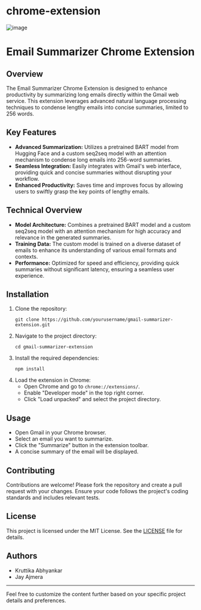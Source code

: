 # chrome-extension
![image](https://github.com/user-attachments/assets/01b8d681-4394-47e6-8ea2-189ba21f1863)

# Email Summarizer Chrome Extension

## Overview
The Email Summarizer Chrome Extension is designed to enhance productivity by summarizing long emails directly within the Gmail web service. This extension leverages advanced natural language processing techniques to condense lengthy emails into concise summaries, limited to 256 words.

## Key Features
- **Advanced Summarization:** Utilizes a pretrained BART model from Hugging Face and a custom seq2seq model with an attention mechanism to condense long emails into 256-word summaries.
- **Seamless Integration:** Easily integrates with Gmail's web interface, providing quick and concise summaries without disrupting your workflow.
- **Enhanced Productivity:** Saves time and improves focus by allowing users to swiftly grasp the key points of lengthy emails.

## Technical Overview
- **Model Architecture:** Combines a pretrained BART model and a custom seq2seq model with an attention mechanism for high accuracy and relevance in the generated summaries.
- **Training Data:** The custom model is trained on a diverse dataset of emails to enhance its understanding of various email formats and contexts.
- **Performance:** Optimized for speed and efficiency, providing quick summaries without significant latency, ensuring a seamless user experience.

## Installation
1. Clone the repository:
   ```
   git clone https://github.com/yourusername/gmail-summarizer-extension.git
   ```
2. Navigate to the project directory:
   ```
   cd gmail-summarizer-extension
   ```
3. Install the required dependencies:
   ```
   npm install
   ```
4. Load the extension in Chrome:
   - Open Chrome and go to `chrome://extensions/`.
   - Enable "Developer mode" in the top right corner.
   - Click "Load unpacked" and select the project directory.

## Usage
- Open Gmail in your Chrome browser.
- Select an email you want to summarize.
- Click the "Summarize" button in the extension toolbar.
- A concise summary of the email will be displayed.

## Contributing
Contributions are welcome! Please fork the repository and create a pull request with your changes. Ensure your code follows the project's coding standards and includes relevant tests.

## License
This project is licensed under the MIT License. See the [LICENSE](LICENSE) file for details.

## Authors
- Kruttika Abhyankar
- Jay Ajmera

---

Feel free to customize the content further based on your specific project details and preferences.
